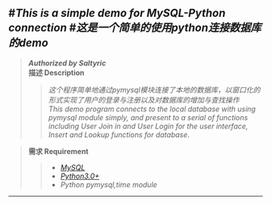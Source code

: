 
#***This is a simple demo for MySQL-Python connection***
#***这是一个简单的使用python连接数据库的demo***
----
>___Authorized by Saltyric___  
>**描述 Description**  
>>_这个程序简单地通过pymysql模块连接了本地的数据库，以窗口化的形式实现了用户的登录与注册以及对数据库的增加与查找操作_  
>>_This demo program connects to the local database with using pymysql module simply, and present to a serial of functions including User Join in and User Login for the user interface, Insert and Lookup functions for database_.  

>**需求 Requirement**  
>> + _[MySQL](https://www.mysql.com/)_  
>> + _[Python3.0+](https://www.python.org/)_  
>> + _Python pymysql,time module_

----
